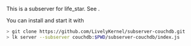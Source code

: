 This is a subserver for life_star. See [](https://github.com/LivelyKernel/LivelyKernel/wiki/Subservers).

You can install and start it with

```sh
> git clone https://github.com/LivelyKernel/subserver-couchdb.git
> lk server --subserver couchdb:$PWD/subserver-couchdb/index.js
```
